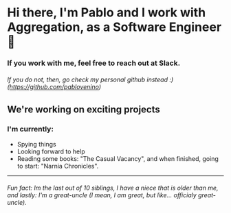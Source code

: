 # Hi there, I'm Pablo and I work with Aggregation, as a Software Engineer 👋
### If you work with me, feel free to reach out at Slack.
###### If you do not, then, go check my personal github instead :) (https://github.com/pablovenino)

## We're working on exciting projects
### I'm currently:
- Spying things
- Looking forward to help
- Reading some books: "The Casual Vacancy", and when finished, going to start: "Narnia Chronicles".
---
###### Fun fact: Im the last out of 10 siblings, I have a niece that is older than me, and lastly: I'm a great-uncle (I mean, I am great, but like... officialy great-uncle).
